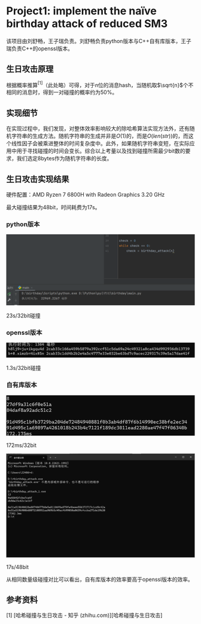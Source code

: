 # Project1: implement the naïve birthday attack of reduced SM3

该项目由刘舒畅，王子瑞负责。刘舒畅负责python版本与C++自有库版本，王子瑞负责C++的openssl版本。

## 生日攻击原理

根据概率推算$^{[1]}$（此处略）可得，对于$n$位的消息hash，当随机取$\sqrt{n}$个不相同的消息时，得到一对碰撞的概率约为50%。

## 实现细节

在实现过程中，我们发现，对整体效率影响较大的除哈希算法实现方法外，还有随机字符串的生成方法。随机字符串的生成并非是$O(1)$的，而是$O(len(str))$的，而这个线性因子会被乘进整体的时间复杂度中。此外，如果随机字符串变短，在实际应用中用于寻找碰撞的时间会变长。综合以上考量以及找到碰撞所需最少bit数的要求，我们选定8bytes作为随机字符串的长度。

## 生日攻击实现结果

硬件配置：AMD Ryzen 7 6800H with Radeon Graphics      3.20 GHz

最大碰撞结果为48bit，时间耗费为17s。

### python版本

![python](assets/QB7(PS)$OWGBK%Y{M9UFKQD.png)

23s/32bit碰撞

### openssl版本

![openssl](assets/openssl.png)

1.3s/32bit碰撞

### 自有库版本

![own_32](assets/own_32.png)

172ms/32bit

![own_48](assets/own_48.png)

17s/48bit

从相同数量级碰撞对比可以看出，自有库版本的效率要高于openssl版本的效率。

## 参考资料

[1] [哈希碰撞与生日攻击 - 知乎 (zhihu.com)][哈希碰撞与生日攻击]


